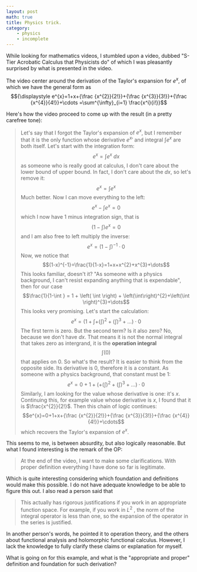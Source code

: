 ```yaml
---
layout: post
math: true
title: Physics trick.
category: 
    - physics
    - incomplete
---
```


While looking for mathematics videos, I stumbled upon a video, dubbed "S-Tier Acrobatic Calculus that Physicists do" of which I was pleasantly surprised by what is presented in the video. 

The video center around the derivation of the Taylor's expansion for $e^x$, of which we have the general form as $${\displaystyle e^{x}=1+x+{\frac {x^{2}}{2!}}+{\frac {x^{3}}{3!}}+{\frac {x^{4}}{4!}}+\cdots =\sum^{\infty}_{i=1} \frac{x^i}{i!}}$$

Here's how the video proceed to come up with the result (in a pretty carefree tone): 

> Let's say that I forgot the Taylor's expansion of $e^x$, but I remember that it is the only function whose derivative ${e^{x} }'$ and integral $\int e^x$ are both itself. Let's start with the integration form: $$e^x = \int e^x \: dx$$ as someone who is really good at calculus, I don't care about the lower bound of upper bound. In fact, I don't care about the $dx$, so let's remove it: $$e^x = \int e^x$$
> Much better. Now I can move everything to the left: $$e^{x}-\int e^{x} = 0 $$
> which I now have 1 minus integration sign, that is $$\left( 1-\int    \right) e^{x}=0$$
> and I am also free to left multiply the inverse: $$e^{x}=\left( 1-\int  \right)^{-1}\cdot 0$$
> Now, we notice that $$(1-x)^{-1}=\frac{1}{1-x}=1+x+x^{2}+x^{3}+\dots$$
> This looks familiar, doesn't it? "As someone with a physics background, I can't resist expanding anything that is expendable", then for our case $$\frac{1}{1-\int   } = 1 + \left( \int \right) + \left(\int\right)^{2}+\left(\int \right)^{3}+\dots$$
> This looks very promising. Let's start the calculation: $$e^{x}= \left(1+\int+\left(\int\right)^{2}+\left(\int\right)^{3}+\dots\right)\cdot 0$$
> The first term is zero. But the second term? Is it also zero? No, because we don't have $dx$. That means it is not the normal integral that takes zero as intergrand, it is the **operation integral** $$\int \left( 0  \right) $$ that applies on 0. So what's the result? It is easier to think from the opposite side. Its derivative is 0, therefore it is a constant. As someone with a physics background, that constant must be 1: $$e^{x}=0 + 1+ \left(+\left(\int\right)^{2}+\left(\int\right)^{3}+\dots\right)\cdot 0$$
> Similarly, I am looking for the value whose derivative is one: it's $x$. Continuing this, for example value whose derivative is $x$, I found that it is $\frac{x^{2}}{2!}$. Then this chain of logic continues: $$e^{x}=0+1+x+{\frac {x^{2}}{2!}}+{\frac {x^{3}}{3!}}+{\frac {x^{4}}{4!}}+\cdots$$ which recovers the Taylor's expansion of $e^{x}$. 

This seems to me, is between absurdity, but also logically reasonable. But what I found interesting is the remark of the OP: 
> At the end of the video, I want to make some clarifications. With proper definition everything I have done so far is legitimate. 

Which is quite interesting considering which foundation and definitions would make this possible. I do not have adequate knowledge to be able to figure this out. I also read a person said that 
> This actually has rigorous justifications if you work in an appropriate function space. For example, if you work in $L^{2}$ , the norm of the integral operator is less than one, so the expansion of the operator in the series is justified. 

In another person's words, he pointed it to operation theory, and the others about functional analysis and holomorphic functional calculus. However, I lack the knowledge to fully clarify these claims or explanation for myself. 

What is going on for this example, and what is the "appropriate and proper" definition and foundation for such derivation?